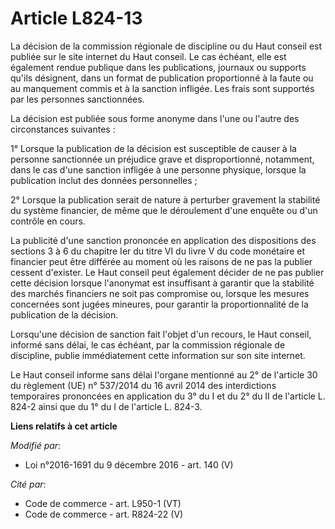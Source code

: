 # Article L824-13

La décision de la commission régionale de discipline ou du Haut conseil est publiée sur le site internet du Haut conseil. Le
cas échéant, elle est également rendue publique dans les publications, journaux ou supports qu'ils désignent, dans un format
de publication proportionné à la faute ou au manquement commis et à la sanction infligée. Les frais sont supportés par les
personnes sanctionnées. 

La décision est publiée sous forme anonyme dans l'une ou l'autre des circonstances suivantes : 

1° Lorsque la publication de la décision est susceptible de causer à la personne sanctionnée un préjudice grave et
disproportionné, notamment, dans le cas d'une sanction infligée à une personne physique, lorsque la publication inclut des
données personnelles ; 

2° Lorsque la publication serait de nature à perturber gravement la stabilité du système financier, de même que le
déroulement d'une enquête ou d'un contrôle en cours. 

La publicité d'une sanction prononcée en application des dispositions des sections 3 à 6 du chapitre Ier du titre VI du livre
V du code monétaire et financier peut être différée au moment où les raisons de ne pas la publier cessent d'exister. Le Haut
conseil peut également décider de ne pas publier cette décision lorsque l'anonymat est insuffisant à garantir que la
stabilité des marchés financiers ne soit pas compromise ou, lorsque les mesures concernées sont jugées mineures, pour
garantir la proportionnalité de la publication de la décision.

Lorsqu'une décision de sanction fait l'objet d'un recours, le Haut conseil, informé sans délai, le cas échéant, par la
commission régionale de discipline, publie immédiatement cette information sur son site internet. 

Le Haut conseil informe sans délai l'organe mentionné au 2° de l'article 30 du règlement (UE) n° 537/2014 du 16 avril 2014
des interdictions temporaires prononcées en application du 3° du I et du 2° du II de l'article L. 824-2 ainsi que du 1° du I
de l'article L. 824-3.

**Liens relatifs à cet article**

_Modifié par_:

  - Loi n°2016-1691 du 9 décembre 2016 - art. 140 (V)

_Cité par_:

  - Code de commerce - art. L950-1 (VT)
  - Code de commerce - art. R824-22 (V)
